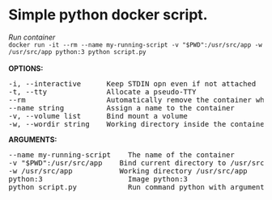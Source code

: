 # Simple python docker script.
*Run container*<br/>
`docker run -it --rm --name my-running-script -v "$PWD":/usr/src/app -w /usr/src/app python:3 python script.py`<br/><br/>
**OPTIONS:**
<pre>
-i, --interactive      Keep STDIN opn even if not attached
-t, --tty              Allocate a pseudo-TTY
--rm                   Automatically remove the container when it exits
--name string          Assign a name to the container
-v, --volume list      Bind mount a volume
-w, --wordir string    Working directory inside the container
</pre>

**ARGUMENTS:**
<pre>
--name my-running-script    The name of the container
-v "$PWD":/usr/src/app    Bind current directory to /usr/src/app
-w /usr/src/app           Working directory /usr/src/app
python:3                    Image python:3
python script.py            Run command python with argument script.py
</pre>
